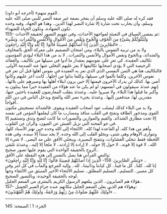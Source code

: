 ------------------------------------------------------------------------

القوم منهم» (أخرجه أبو داود) .  
فقد كره له صلى الله عليه وسلم أن يفخر بصفة غير صفة النصر للنبي صلى الله
عليه وسلم، وأن يحارب تحت شارة إلا شارة النصر لهذا الدين.. وهذا هو
الجهاد. وفيه وحده تكون الشهادة، وتكون الحياة للشهداء.  
155- ثم يمضي السياق في التعبئة لمواجهة الأحداث، وفي تقويم التصور لحقيقة
الأحداث:  
«وَلَنَبْلُوَنَّكُمْ بِشَيْءٍ مِنَ الْخَوْفِ وَالْجُوعِ وَنَقْصٍ مِنَ الْأَمْوالِ وَالْأَنْفُسِ وَالثَّمَراتِ. وَبَشِّرِ
الصَّابِرِينَ الَّذِينَ إِذا أَصابَتْهُمْ مُصِيبَةٌ قالُوا: إِنَّا لِلَّهِ وَإِنَّا إِلَيْهِ راجِعُونَ» ..  
ولا بد من تربية النفوس بالبلاء، ومن امتحان التصميم على معركة الحق
بالمخاوف والشدائد، وبالجوع ونقص الأموال والأنفس والثمرات.. لا بد من هذا
البلاء ليؤدي المؤمنون تكاليف العقيدة، كي تعز على نفوسهم بمقدار ما أدوا
في سبيلها من تكاليف. والعقائد الرخيصة التي لا يؤدي أصحابها تكاليفها لا
يعز عليهم التخلي عنها عند الصدمة الأولى. فالتكاليف هنا هي الثمن النفسي
الذي الذي تعز به العقيدة في نفوس أهلها قبل أن تعز في نفوس الآخرين. وكلما
تألموا في سبيلها، وكلما بذلوا من أجلها.. كانت أعز عليهم وكانوا أضن بها.
كذلك لن يدرك الآخرون قيمتها إلا حين يرون ابتلاء أهلها بها وصبرهم على
بلائها.. إنهم عندئذ سيقولون في أنفسهم: لو لم يكن ما عند هؤلاء من العقيدة
خيراً مما يبتلون به وأكبر ما قبلوا هذا البلاء، ولا صبروا عليه.. وعندئذ
ينقلب المعارضون للعقيدة باحثين عنها، مقدرين لها، مندفعين إليها.. وعندئذ
يجيء نصر الله والفتح ويدخل الناس في دين الله أفواجاً..  
ولا بد من البلاء كذلك ليصلب عود أصحاب العقيدة ويقوى. فالشدائد تستجيش
مكنون القوى ومذخور الطاقة وتفتح في القلب منافذ ومسارب ما كان ليعلمها
المؤمن في نفسه إلا تحت مطارق الشدائد. والقيم والموازين والتصورات ما كانت
لتصح وتدق وتستقيم إلا في جو المحنة التي تزيل الغبش عن العيون، والران عن
القلوب.  
وأهم من هذا كله، أو القاعدة لهذا كله.. الالتجاء إلى الله وحده حين تهتز
الأسناد كلها، وتتوارى الأوهام وهي شتى، ويخلو القلب إلى الله وحده. لا يجد
سنداً إلا سنده. وفي هذه اللحظة فقط تنجلي الغشاوات، وتتفتح البصيرة، وينجلي
الأفق على مد البصر.. لا شيء إلا الله.. لا قوة إلا قوته.. لا حول إلا
حوله.. لا إرادة إلا إرادته.. لا ملجأ إلا إليه.. وعندئذ تلتقي الروح
بالحقيقة الواحدة التي يقوم عليها تصور صحيح..  
والنص القرآني هنا يصل بالنفس إلى هذه النقطة على الأفق:  
«وَبَشِّرِ الصَّابِرِينَ. 156- الَّذِينَ إِذا أَصابَتْهُمْ مُصِيبَةٌ قالُوا: إِنَّا لِلَّهِ وَإِنَّا إِلَيْهِ
راجِعُونَ» ..  
إنا لله.. كلنا.. كل ما فينا.. كل كياننا وذاتيتنا.. لله.. وإليه المرجع
والمآب في كل أمر وفي كل مصير.. التسليم.. التسليم المطلق.. تسليم الالتجاء
الأخير المنبثق من الالتقاء وجهاً لوجه بالحقيقة الوحيدة، وبالتصور
الصحيح.  
هؤلاء هم الصابرون.. الذين يبلغهم الرسول الكريم بالبشرى من المنعم
الجليل..  
157- وهؤلاء هم الذين يعلن المنعم الجليل مكانهم عنده جزاء الصبر الجميل:  
«أُولئِكَ عَلَيْهِمْ صَلَواتٌ مِنْ رَبِّهِمْ وَرَحْمَةٌ، وَأُولئِكَ هُمُ الْمُهْتَدُونَ» ..

------------------------------------------------------------------------

الجزء: 1 ¦ الصفحة: 145

